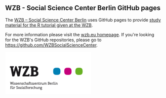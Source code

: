 ## WZB - Social Science Center Berlin GitHub pages

The [WZB – Social Science Center Berlin](https://wzb.eu) uses GitHub pages to provide [study material for the R tutorial given at the WZB](https://wzbsocialsciencecenter.github.io/wzb_r_tutorial/).

For more information please visit the [wzb.eu homepage](https://wzb.eu). If you're looking for the WZB's GitHub repositories, please go to https://github.com/WZBSocialScienceCenter.


![WZB Logo](img/wzb-logo.png)

